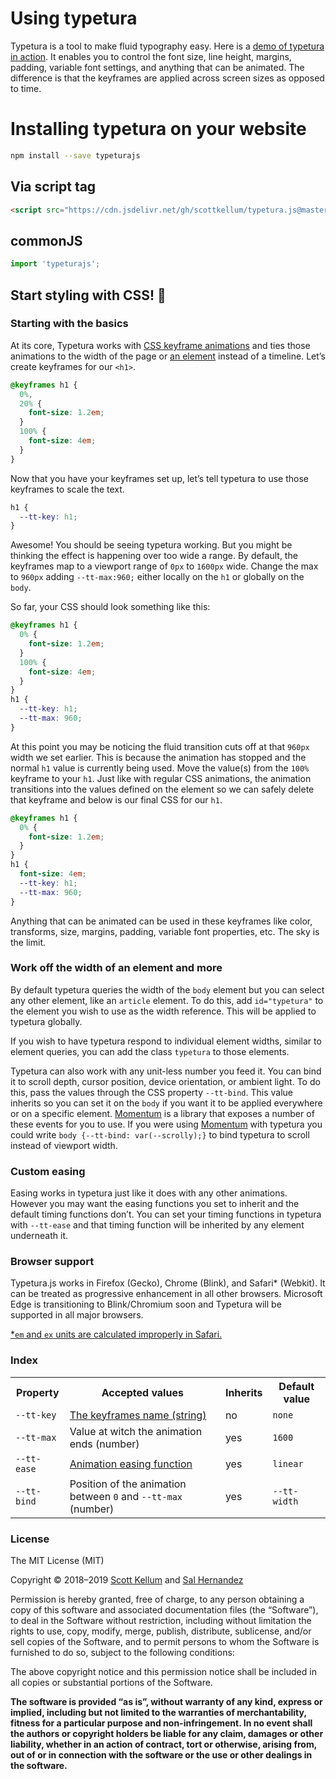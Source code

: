 # Using typetura

Typetura is a tool to make fluid typography easy. Here is a [demo of typetura in action](http://typetura-js.netlify.com). It enables you to control the font size, line height, margins, padding, variable font settings, and anything that can be animated. The difference is that the keyframes are applied across screen sizes as opposed to time.

# Installing typetura on your website

```bash
npm install --save typeturajs
```

## Via script tag

```html
<script src="https://cdn.jsdelivr.net/gh/scottkellum/typetura.js@master/js/typetura.min.js"></script>
```

## commonJS

```javascript
import 'typeturajs';
```

## Start styling with CSS! :tada:

### Starting with the basics

At its core, Typetura works with [CSS keyframe animations](https://developer.mozilla.org/en-US/docs/Web/CSS/@keyframes) and ties those animations to the width of the page or [an element](#Work-off-the-width-of-an-element-and-more) instead of a timeline. Let’s create keyframes for our `<h1>`.

```css
@keyframes h1 {
  0%,
  20% {
    font-size: 1.2em;
  }
  100% {
    font-size: 4em;
  }
}
```

Now that you have your keyframes set up, let’s tell typetura to use those keyframes to scale the text.

```css
h1 {
  --tt-key: h1;
}
```

Awesome! You should be seeing typetura working. But you might be thinking the effect is happening over too wide a range. By default, the keyframes map to a viewport range of `0px` to `1600px` wide. Change the max to `960px` adding `--tt-max:960;` either locally on the `h1` or globally on the `body`.

So far, your CSS should look something like this:

```css
@keyframes h1 {
  0% {
    font-size: 1.2em;
  }
  100% {
    font-size: 4em;
  }
}
h1 {
  --tt-key: h1;
  --tt-max: 960;
}
```

At this point you may be noticing the fluid transition cuts off at that `960px` width we set earlier. This is because the animation has stopped and the normal `h1` value is currently being used. Move the value(s) from the `100%` keyframe to your `h1`. Just like with regular CSS animations, the animation transitions into the values defined on the element so we can safely delete that keyframe and below is our final CSS for our `h1`.

```css
@keyframes h1 {
  0% {
    font-size: 1.2em;
  }
}
h1 {
  font-size: 4em;
  --tt-key: h1;
  --tt-max: 960;
}
```

Anything that can be animated can be used in these keyframes like color, transforms, size, margins, padding, variable font properties, etc. The sky is the limit.

### Work off the width of an element and more

By default typetura queries the width of the `body` element but you can select any other element, like an `article` element. To do this, add `id="typetura"` to the element you wish to use as the width reference. This will be applied to typetura globally.

If you wish to have typetura respond to individual element widths, similar to element queries, you can add the class `typetura` to those elements.

Typetura can also work with any unit-less number you feed it. You can bind it to scroll depth, cursor position, device orientation, or ambient light. To do this, pass the values through the CSS property `--tt-bind`. This value inherits so you can set it on the `body` if you want it to be applied everywhere or on a specific element. [Momentum](https://github.com/scottkellum/momentum) is a library that exposes a number of these events for you to use. If you were using [Momentum](https://github.com/scottkellum/momentum) with typetura you could write `body {--tt-bind: var(--scrolly);}` to bind typetura to scroll instead of viewport width.

### Custom easing

Easing works in typetura just like it does with any other animations. However you may want the easing functions you set to inherit and the default timing functions don’t. You can set your timing functions in typetura with `--tt-ease` and that timing function will be inherited by any element underneath it.

### Browser support

Typetura.js works in Firefox (Gecko), Chrome (Blink), and Safari* (Webkit). It can be treated as progressive enhancement in all other browsers. Microsoft Edge is transitioning to Blink/Chromium soon and Typetura will be supported in all major browsers.

[*`em` and `ex` units are calculated improperly in Safari.](https://bugs.webkit.org/show_bug.cgi?id=194749)

### Index

<table>
  <tr>
    <th>Property
    <th>Accepted values
    <th>Inherits
    <th>Default value
<tr>
  <td><code>--tt-key</code>
  <td><a href="https://developer.mozilla.org/en-US/docs/Web/CSS/animation-name">The keyframes name (string)</a>
  <td>no
  <td><code>none</code>
<tr>
  <td><code>--tt-max</code>
  <td>Value at witch the animation ends (number)
  <td>yes
  <td><code>1600</code>
<tr>
  <td><code>--tt-ease</code>
  <td><a href="https://developer.mozilla.org/en-US/docs/Web/CSS/animation-timing-function">Animation easing function</a>
  <td>yes
  <td><code>linear</code>
<tr>
  <td><code>--tt-bind</code>
  <td>Position of the animation between <code>0</code> and <code>--tt-max</code> (number)
  <td>yes
  <td><code>--tt-width</code>
</table>

### License

The MIT License (MIT)

Copyright © 2018–2019 [Scott Kellum](https://www.scottkellum.com/) and [Sal Hernandez](http://clickclickonsal.com/)

Permission is hereby granted, free of charge, to any person obtaining a copy of this software and associated documentation files (the “Software”), to deal in the Software without restriction, including without limitation the rights to use, copy, modify, merge, publish, distribute, sublicense, and/or sell copies of the Software, and to permit persons to whom the Software is furnished to do so, subject to the following conditions:

The above copyright notice and this permission notice shall be included in all copies or substantial portions of the Software.

**The software is provided “as is”, without warranty of any kind, express or implied, including but not limited to the warranties of merchantability, fitness for a particular purpose and non-infringement. In no event shall the authors or copyright holders be liable for any claim, damages or other liability, whether in an action of contract, tort or otherwise, arising from, out of or in connection with the software or the use or other dealings in the software.**
